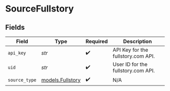 # SourceFullstory


## Fields

| Field                                      | Type                                       | Required                                   | Description                                |
| ------------------------------------------ | ------------------------------------------ | ------------------------------------------ | ------------------------------------------ |
| `api_key`                                  | *str*                                      | :heavy_check_mark:                         | API Key for the fullstory.com API.         |
| `uid`                                      | *str*                                      | :heavy_check_mark:                         | User ID for the fullstory.com API.         |
| `source_type`                              | [models.Fullstory](../models/fullstory.md) | :heavy_check_mark:                         | N/A                                        |
